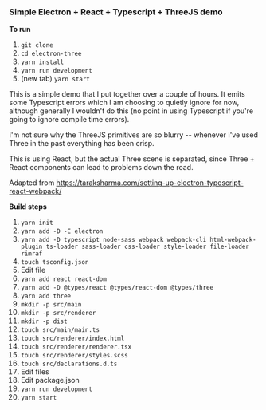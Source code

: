 
### Simple Electron + React + Typescript + ThreeJS demo

**To run**

1. `git clone`
2. `cd electron-three`
3. `yarn install`
4. `yarn run development`
5. (new tab) `yarn start`

This is a simple demo that I put together over a couple of hours. It emits some Typescript errors which I am choosing to quietly ignore for now, although generally I wouldn't do this (no point in using Typescript if you're going to ignore compile time errors).

I'm not sure why the ThreeJS primitives are so blurry -- whenever I've used Three in the past everything has been crisp.

This is using React, but the actual Three scene is separated, since Three + React components can lead to problems down the road.

Adapted from https://taraksharma.com/setting-up-electron-typescript-react-webpack/

**Build steps**

1. `yarn init`
2. `yarn add -D -E electron`
3. `yarn add -D typescript node-sass webpack webpack-cli html-webpack-plugin ts-loader sass-loader css-loader style-loader file-loader rimraf`
4. `touch tsconfig.json`
5. Edit file
5. `yarn add react react-dom`
6. `yarn add -D @types/react @types/react-dom @types/three`
7. `yarn add three`
8. `mkdir -p src/main`
9. `mkdir -p src/renderer`
10. `mkdir -p dist`
11. `touch src/main/main.ts`
12. `touch src/renderer/index.html`
13. `touch src/renderer/renderer.tsx`
14. `touch src/renderer/styles.scss`
15. `touch src/declarations.d.ts`
16. Edit files
17. Edit package.json
18. `yarn run development`
19. `yarn start`
